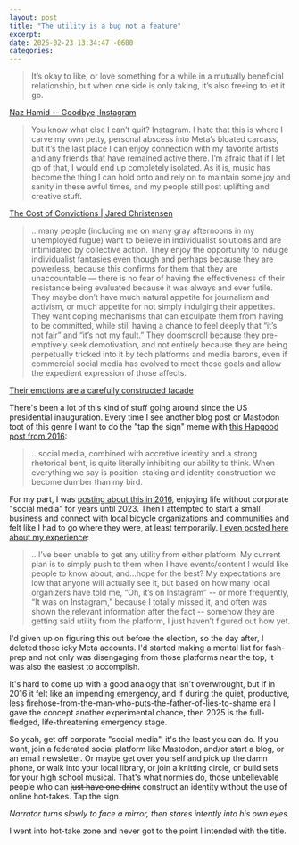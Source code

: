 ```yaml
---
layout: post
title: "The utility is a bug not a feature"
excerpt: 
date: 2025-02-23 13:34:47 -0600
categories: 
---
```


> It’s okay to like, or love something for a while in a mutually beneficial relationship, but when one side is only taking, it’s also freeing to let it go.

[Naz Hamid -- Goodbye, Instagram](https://nazhamid.com/journal/goodbye-instagram/)

> You know what else I can’t quit? Instagram. I hate that this is where I carve my own petty, personal abscess into Meta’s bloated carcass, but it’s the last place I can enjoy connection with my favorite artists and any friends that have remained active there. I’m afraid that if I let go of that, I would end up completely isolated. As it is, music has become the thing I can hold onto and rely on to maintain some joy and sanity in these awful times, and my people still post uplifting and creative stuff.

[The Cost of Convictions | Jared Christensen](https://www.jaredigital.com/weblogue/the-cost-of-convictions)

> ...many people (including me on many gray afternoons in my unemployed fugue) want to believe in individualist solutions and are intimidated by collective action. They enjoy the opportunity to indulge individualist fantasies even though and perhaps because they are powerless, because this confirms for them that they are unaccountable — there is no fear of having the effectiveness of their resistance being evaluated because it was always and ever futile. They maybe don’t have much natural appetite for journalism and activism, or much appetite for not simply indulging their appetites. They want coping mechanisms that can exculpate them from having to be committed, while still having a chance to feel deeply that “it’s not fair” and “it’s not my fault.” They doomscroll because they pre-emptively seek demotivation, and not entirely because they are being perpetually tricked into it by tech platforms and media barons, even if commercial social media has evolved to meet those goals and allow the expedient expression of those affects.

[Their emotions are a carefully constructed facade](https://robhorning.substack.com/p/their-emotions-are-a-carefully-constructed)

There's been a lot of this kind of stuff going around since the US presidential inauguration. Every time I see another blog post or Mastodon toot of this genre I want to do the "tap the sign" meme with [this Hapgood post from 2016](https://hapgood.us/2016/09/01/derp/):

> ...social media, combined with accretive identity and a strong rhetorical bent, is quite literally inhibiting our ability to think. When everything we say is position-staking and identity construction we become dumber than my bird.

For my part, I was [posting about this in 2016](/2016/09/05/rebels/), enjoying life without corporate "social media" for years until 2023. Then I attempted to start a small business and connect with local bicycle organizations and communities and felt like I had to go where they were, at least temporarily. [I even posted here about my experience](/2024/01/15/desperation-algorithms/):

> ...I’ve been unable to get any utility from either platform. My current plan is to simply push to them when I have events/content I would like people to know about, and...hope for the best? My expectations are low that anyone will actually see it, but based on how many local organizers have told me, “Oh, it’s on Instagram” -- or more frequently, “It was on Instagram,” because I totally missed it, and often was shown the relevant information after the fact -- somehow they are getting said utility from the platform, I just haven’t figured out how yet.

I'd given up on figuring this out before the election, so the day after, I deleted those icky Meta accounts. I'd started making a mental list for fash-prep and not only was disengaging from those platforms near the top, it was also the easiest to accomplish.

It's hard to come up with a good analogy that isn't overwrought, but if in 2016 it felt like an impending emergency, and if during the quiet, productive, less firehose-from-the-man-who-puts-the-father-of-lies-to-shame era I gave the concept another experimental chance, then 2025 is the full-fledged, life-threatening emergency stage.

So yeah, get off corporate "social media", it's the least you can do. If you want, join a federated social platform like Mastodon, and/or start a blog, or an email newsletter. Or maybe get over yourself and pick up the damn phone, or walk into your local library, or join a knitting circle, or build sets for your high school musical. That's what normies do, those unbelievable people who can ~~just have one drink~~ construct an identity without the use of online hot-takes. Tap the sign.

_Narrator turns slowly to face a mirror, then stares intently into his own eyes._

I went into hot-take zone and never got to the point I intended with the title. 
